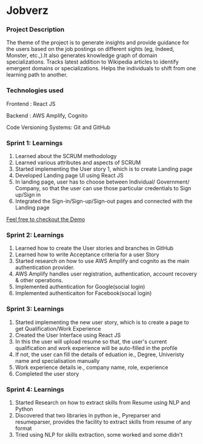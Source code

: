 # Jobverz

### Project Description
The theme of the project is to generate insights and provide guidance for the users based on the job postings on different sights (eg, Indeed, Monster, etc.,).It also generates knowledge graph of domain specializations. Tracks latest addition to Wikipedia articles to identify emergent domains or specializations. Helps the individuals to shift from one learning path to another.



### Technologies used
Frontend : React JS

Backend : AWS Amplify, Cognito

Code Versioning Systems: Git and GitHub

### Sprint 1: Learnings
1. Learned about the SCRUM methodology 
2. Learned various attributes and aspects of SCRUM
3. Started implementing the User story 1, which is to create Landing page
4. Developed Landing page UI using React JS
5. In landing page, user has to choose between Individual/ Government/ Company, so that the user can use those particular credentials to
   Sign up/Sign in
6. Integrated the Sign-in/Sign-up/Sign-out pages and connected with the Landing page

[Feel free to checkout the Demo](https://dev.d1lnakdl8cijq4.amplifyapp.com/)

### Sprint 2: Learnings
1. Learned how to create the User stories and branches in GitHub
2. Learned how to write Acceptance criteria for a user Story
3. Started research on how to use AWS Amplify and cognito as the main authentication provider.
4. AWS Amplify handles user registration, authentication, account recovery & other operations.
5. Implemented authentication for Google(social login)
6. Implemented authenticaiton for Facebook(socail login)

### Sprint 3: Learnings
1. Started implementing the new user story, which is to create a page to get Qualification/Work Experience
2. Created the User Interface using React JS
3. In this the user will upload resume so that, the user's current qualification and work experience will be auto-filled in the profile
4. If not, the user can fill the details of eduation ie., Degree, Univeristy name and specialisation manually
5. Work experience details ie., company name, role, experience
6. Completed the user story

### Sprint 4: Learnings
1. Started Research on how to extract skills from Resume using NLP and Python
2. Discovered that two libraries in python ie., Pyreparser and resumeparser, provides the facility to extract skills from resume of any format
3. Tried using NLP for skills extraction, some worked and some didn't
